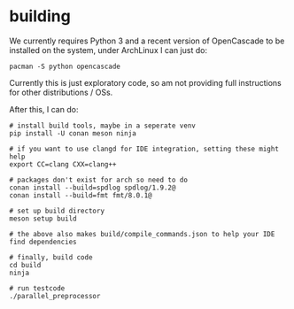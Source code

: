 # building

We currently requires Python 3 and a recent version of OpenCascade to
be installed on the system, under ArchLinux I can just do:

```shell
pacman -S python opencascade
```

Currently this is just exploratory code, so am not providing full
instructions for other distributions / OSs.

After this, I can do:

```shell
# install build tools, maybe in a seperate venv
pip install -U conan meson ninja

# if you want to use clangd for IDE integration, setting these might help
export CC=clang CXX=clang++

# packages don't exist for arch so need to do
conan install --build=spdlog spdlog/1.9.2@
conan install --build=fmt fmt/8.0.1@

# set up build directory
meson setup build

# the above also makes build/compile_commands.json to help your IDE find dependencies

# finally, build code
cd build
ninja

# run testcode
./parallel_preprocessor
```
